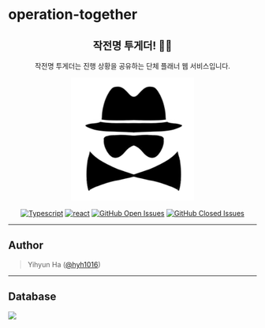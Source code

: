 # **operation-together**

<div align="center">

## **작전명 투게더! 🕵️‍♀️**
작전명 투게더는 진행 상황을 공유하는 단체 플래너 웹 서비스입니다.

<img src="./client/src/images/logo.png" width="250" height="250">

[![Typescript](https://img.shields.io/badge/typescript-v4.1.3-white?logo=typescript)](https://www.typescriptlang.org/)
[![react](https://img.shields.io/badge/react-v17.0.1-9cf?logo=react)](https://reactjs.org/)
[![GitHub Open Issues](https://img.shields.io/github/issues-raw/hyh1016/operation-together?color=green)](https://github.com/hyh1016/operation-together/issues)
[![GitHub Closed Issues](https://img.shields.io/github/issues-closed-raw/hyh1016/operation-together?color=red)](https://github.com/hyh1016/operation-together/issues?q=is%3Aissue+is%3Aclosed)

</div>

---

## **Author**

> Yihyun Ha ([@hyh1016](https://github.com/hyh1016))

---

## **Database**

<img src="https://user-images.githubusercontent.com/59721541/105449486-d826e700-5cbb-11eb-8270-2e0b6ede4c27.png" width="800">

